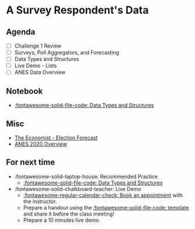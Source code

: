 # A Survey Respondent's Data

## Agenda
- [ ] Challenge 1 Review
- [ ] Surveys, Poll Aggregators, and Forecasting
- [ ] Data Types and Structures
- [ ] Live Demo - Lists
- [ ] ANES Data Overview

## Notebook
- [:fontawesome-solid-file-code: Data Types and Structures](https://colab.research.google.com/github/mickaeltemporao/itds/blob/main/materials/02-data-types-and-structures.ipynb)

## Misc
- [The Economist - Election Forecast](https://projects.economist.com/us-2020-forecast/president)
- [ANES 2020 Overview](https://sda.berkeley.edu/sdaweb/docs/nes2020full/DOC/hcbk.htm)

## For next time
- :fontawesome-solid-laptop-house: Recommended Practice
    - [:fontawesome-solid-file-code: Data Types and Structures](https://colab.research.google.com/github/mickaeltemporao/itds/blob/main/materials/02-data-types-and-structures.ipynb)
- :fontawesome-solid-chalkboard-teacher: Live Demo
    - [:fontawesome-regular-calendar-check: Book an appointment](https://calendly.com/mickaeltemporao/one-on-one) with the instructor.
    - Prepare a handout using the [:fontawesome-solid-file-code: template](https://colab.research.google.com/github/mickaeltemporao/ids-materials/blob/main/handout-template.ipynb) and share it before the class meeting!
    - Prepare a 10 minutes live demo.
